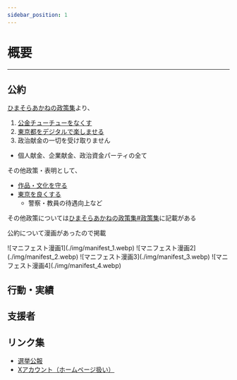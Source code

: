 ```yaml
---
sidebar_position: 1
---
```


# 概要
--------

## 公約

[ひまそらあかねの政策集](https://note.com/hima_kuuhaku/n/n00a0ba9943d1)より、

1. [公金チューチューをなくす](/docs/himasoraakane/chuchu.md)
2. [東京都をデジタルで楽しませる](/docs/himasoraakane/coupon.md)
3. 政治献金の一切を受け取りません
  - 個人献金、企業献金、政治資金パーティの全て

その他政策・表明として、
- [作品・文化を守る](/docs/himasoraakane/sakuhin.md)
- [東京を良くする](/docs/himasoraakane/toyko.md)
  - 警察・教員の待遇向上など

その他政策については[ひまそらあかねの政策集#政策集](https://note.com/hima_kuuhaku/n/n00a0ba9943d1#749fcb71-c836-4e3f-b672-e6231960d01d)に記載がある

公約について漫画があったので掲載
<div class="imagebox">
![マニフェスト漫画1](./img/manifest_1.webp)
![マニフェスト漫画2](./img/manifest_2.webp)
![マニフェスト漫画3](./img/manifest_3.webp)
![マニフェスト漫画4](./img/manifest_4.webp)
</div>

## 行動・実績


## 支援者


## リンク集
- [選挙公報](https://r6tochijisen.metro.tokyo.lg.jp/public/files/R06tochiji_kouhou_kobetsu_52.pdf#view=FitH)
- [Xアカウント（ホームページ扱い）](https://twitter.com/himasoraakane/)